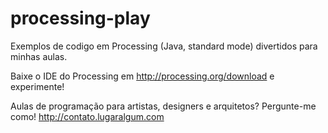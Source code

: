 # processing-play

Exemplos de codigo em Processing (Java, standard mode) divertidos para minhas aulas.

Baixe o IDE do Processing em http://processing.org/download e experimente!

Aulas de programação para artistas, designers e arquitetos? Pergunte-me como! http://contato.lugaralgum.com

